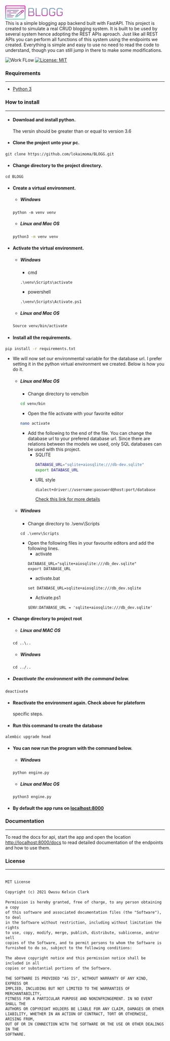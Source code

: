 ![BLOGG Log](assets/blog_logo.png)   
This is a simple blogging app backend built with FastAPI.
This project is created to simulate a real CRUD blogging system.
It is built to be used by several system hence adopting the REST APIs aproach.
Just like all REST APIs you can perform all functions of this system using the endpoints we created.
Everything is simple and easy to use no need to read the code to understand, though you can still jump in there to 
make some modifications.

![Work FLow](https://github.com/lokaimoma/BLOGG/actions/workflows/run_test.yml/badge.svg)
[![License: MIT](https://img.shields.io/badge/License-MIT-yellow.svg)](https://github.com/lokaimoma/BLOGG/blob/main/LICENSE)

### Requirements
- - -
+ [Python 3](https://www.python.org/downloads/)

### How to install
- - -
+ #### Download and install python. 
  The versin should be greater than or equal to version 3.6
+ #### Clone the project unto your pc.
```
git clone https://github.com/lokaimoma/BLOGG.git
```
+ #### Change directory to the project directory.
```
cd BLOGG
```
+ #### Create a virtual environment.
    + ##### Windows
    ```
    python -m venv venv
    ```
    + ##### Linux and Mac OS
    ```bash
    python3 -m venv venv
    ```
+ #### Activate the virtual environment.
    + ##### Windows
        + cmd
        ```
        .\venv\Scripts\activate
        ```
        + powershell
        ```
        .\venv\Scripts\Activate.ps1
        ```
    + ##### Linux and Mac OS
    ```bash
    Source venv/bin/activate
    ```
+ #### Install all the requirements.
```bash
pip install -r requirements.txt
```
+ We will now set our environmental variable for the database url.
I prefer setting it in the python virtual environment we created. Below
is how you do it.
    + ##### Linux and Mac OS
        + Change directory to venv/bin
        ```bash
        cd venv/bin
        ```
        + Open the file activate with your favorite editor
        ```bash
        nano activate
        ```
        + Add the following to the end of the file. You can
        change the database url to your prefered database url.
          Since there are relations between the models we used,
          only SQL databases can be used with this project.
          + SQLITE
            ```bash
            DATABASE_URL="sqlite+aiosqlite:///db-dev.sqlite"
            export DATABASE_URL
            ```
          + URL style
            ```
            dialect+driver://username:password@host:port/database
            ```
            [Check this link for more details](https://docs.sqlalchemy.org/en/14/core/engines.html#database-urls)
    + ##### Windows 
        + Change directory to .\venv\Scripts
        ```
        cd .\venv\Scripts
        ```
        + Open the following files in your favourite editors
        and add the following lines.
            + activate
            ```
            DATABASE_URL="sqlite+aiosqlite:///db_dev.sqlite"
            export DATABASE_URL
            ```
            + activate.bat
            ```
            set DATABASE_URL=sqlite+aiosqlite:///db_dev.sqlite
            ```
            + Activate.ps1
            ```
            $ENV:DATABASE_URL = 'sqlite+aiosqlite:///db_dev.sqlite'
            ```
+ #### Change directory to project root
  + ##### Linux and MAC OS
  ```
  cd ..\..
  ```
  + ##### Windows
  ```
  cd ../..
  ```
+ ##### Deactivate the environment with the command below.
```
deactivate
```
+ #### Reactivate the environment again. Check above for plateform
  specific steps.
+ #### Run this command to create the database
```
alembic upgrade head
```
+ #### You can now run the program with the command below.
    + ##### Windows
    ```
    python engine.py
    ```
    + ##### Linux and Mac OS
    ```
    python3 engine.py
    ```
 + #### By default the app runs on [localhost:8000](#)

### Documentation
- - -
To read the docs for api, start the app and open the location [http://localhost:8000/docs](#)
to read detailed documentation of the endpoints and how to use them.

### License
- - - 
```
      
MIT License

Copyright (c) 2021 Owusu Kelvin Clark

Permission is hereby granted, free of charge, to any person obtaining a copy
of this software and associated documentation files (the "Software"), to deal
in the Software without restriction, including without limitation the rights
to use, copy, modify, merge, publish, distribute, sublicense, and/or sell
copies of the Software, and to permit persons to whom the Software is
furnished to do so, subject to the following conditions:

The above copyright notice and this permission notice shall be included in all
copies or substantial portions of the Software.

THE SOFTWARE IS PROVIDED "AS IS", WITHOUT WARRANTY OF ANY KIND, EXPRESS OR
IMPLIED, INCLUDING BUT NOT LIMITED TO THE WARRANTIES OF MERCHANTABILITY,
FITNESS FOR A PARTICULAR PURPOSE AND NONINFRINGEMENT. IN NO EVENT SHALL THE
AUTHORS OR COPYRIGHT HOLDERS BE LIABLE FOR ANY CLAIM, DAMAGES OR OTHER
LIABILITY, WHETHER IN AN ACTION OF CONTRACT, TORT OR OTHERWISE, ARISING FROM,
OUT OF OR IN CONNECTION WITH THE SOFTWARE OR THE USE OR OTHER DEALINGS IN THE
SOFTWARE.
```
